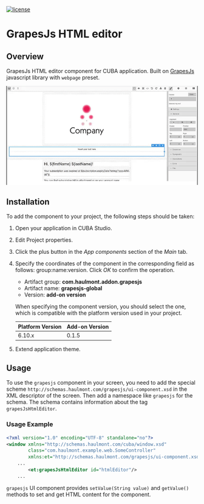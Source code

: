[![license](https://img.shields.io/badge/license-Apache%20License%202.0-blue.svg?style=flat)](http://www.apache.org/licenses/LICENSE-2.0)
# GrapesJs HTML editor

## Overview

GrapesJs HTML editor component for CUBA application. Built on [GrapesJs](https://grapesjs.com/) javascript library with `webpage` preset.

![html-editor](img/editor.gif)

## Installation
To add the component to your project, the following steps should be taken:

1. Open your application in CUBA Studio.

2. Edit Project properties.

3. Click the plus button in the *App components* section of the *Main* tab.

4. Specify the coordinates of the component in the corresponding field as follows: group:name:version.
   Click *OK* to confirm the operation.

    * Artifact group: **com.haulmont.addon.grapesjs**
    * Artifact name: **grapesjs-global**
    * Version: **add-on version**

    When specifying the component version, you should select the one, which is compatible with the platform version used
    in your project.

    | Platform Version | Add-on Version |
    |------------------|----------------|
    | 6.10.x           | 0.1.5          |

5. Extend application theme.

## Usage
To use the `grapesjs` component in your screen, you need to add the special scheme `http://schemas.haulmont.com/grapesjs/ui-component.xsd` in the XML descriptor of the screen. Then add a namespace like `grapesjs` for the schema. The schema contains information about the tag `grapesJsHtmlEditor`.

### Usage Example

```xml
<?xml version="1.0" encoding="UTF-8" standalone="no"?>
<window xmlns="http://schemas.haulmont.com/cuba/window.xsd"
        class="com.haulmont.example.web.SomeController"
        xmlns:et="http://schemas.haulmont.com/grapesjs/ui-component.xsd">
    ...
        <et:grapesJsHtmlEditor id="htmlEditor"/>
    ...
```

`grapesjs` UI component provides `setValue(String value)` and `getValue()` methods to set and get HTML content for the component.

